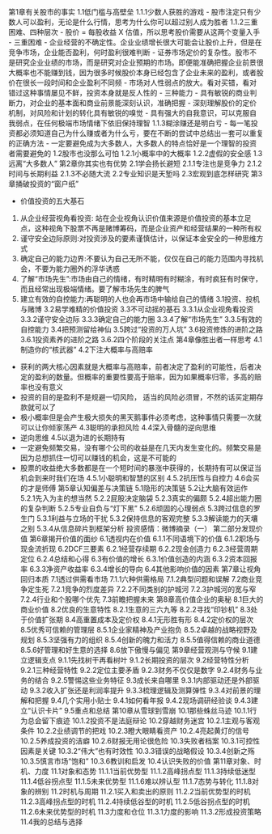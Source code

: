 第1章有关股市的事实
1.1低门槛与高壁垒
1.1.1少数人获胜的游戏
    - 股市注定只有少数人可以盈利，无论是什么行情，思考为什么你可以超过别人成为胜者
1.1.2三重困难、四种层次
    - 股价 = 每股收益 X 估值，所以思考股价需要从这两个变量入手
    - 三重困难
        - 企业经营的不确定性。企业业绩增长很大可能会让股价上升，但是在竞争市场，企业能否盈利，何时盈利很难判断
        - 证券市场定价的复杂性。股市不是研究企业业绩的市场，而是研究对企业预期的市场。即便能准确把握企业前景很大概率也不能赚到钱，因为很多时候股价本身已经包含了企业未来的盈利，或者股价在很长一段时间和企业盈利不同频
        - 市场对人性弱点的放大。看对买错，看对错过这种事情屡见不鲜，投资本身就是反人性的
    - 三种能力
        - 具有敏锐的商业判断力，对企业的基本面和商业前景能深刻认识，准确把握
        - 深刻理解股价的定价机制，对风险和计划的转化具有敏锐的嗅觉
        - 具有强大的自我意识，可以克服自我弱点，在任何极端市场情绪下依旧保持理智
1.1.3糊涂赚还是明白亏
    - 每一笔投资都必须知道自己为什么赚或者为什么亏，要在不断的尝试中总结出一套可以重复的正确方法
    - 一定要避免成为大多数人，大多数人的特点恰好是一个理智的投资者需要避免的
1.2股市也没那么可怕
1.2.1小概率中的大概率
1.2.2虚假的安全感
1.3远离“大多数人”
第2章你其实也有优势
2.1学会扬长避短
2.1.1专注也是竞争力
2.1.2时间与长期利益
2.1.3不必随大流
2.2专业知识是天堑吗
2.3宏观到底怎样研究
第3章捅破投资的“窗户纸”
+ 价值投资的五大基石
1. 从企业经营视角看投资: 站在企业视角认识价值来源是价值投资的基本立足点，这种视角下股票不再是赌博筹码，而是企业资产和经营结果的一种所有权
2. 谨守安全边际原则:对投资涉及的要素谨慎估计，以保证本金安全的一种思维方式
3. 确定自己的能力边界:不要认为自己无所不能，仅仅在自己的能力范围内寻找机会，不要为能力圈外的浮华诱惑
4. 了解“市场先生”:市场由自己的情绪，有时精明有时糊涂，有时疯狂有时保守，而且经常出现极端情绪。要了解市场先生的脾气
5. 建立有效的自控能力:再聪明的人也会再市场中输给自己的情绪
3.1投资、投机与赌博
3.2易学难精的价值投资
3.3不可动摇的基石
3.3.1从企业视角看投资
3.3.2谨守安全边际
3.3.3确定自己的能力圈
3.3.4了解“市场先生”
3.3.5有效的自控能力
3.4把预测留给神仙
3.5跨过“投资的万人坑”
3.6投资修炼的进阶之路
3.6.1投资素养的进阶之路
3.6.2四个阶段的关注点
第4章像胜出者一样思考
4.1制造你的“核武器”
4.2下注大概率与高赔率
+ 获利的两大核心因素就是大概率与高赔率，前者决定了盈利的可能性，后者决定的盈利的数量。但概率的重要性要高于赔率，因为如果概率归零，多高的赔率也没有意义
+ 投资的目的是盈利不是规避一切风险， 适当的风险必须冒，不然的话买定期存款就可以了
+ 极小概率但是会产生极大损失的黑天鹅事件必须考虑，这种事情只需要一次就可以让你倾家荡产
4.3聪明的承担风险
4.4深入骨髓的逆向思维
+ 逆向思维
4.5以退为进的长期持有
+ 一定避免频繁交易，没有哪个公司的收益是在几天内发生变化的。频繁交易是因为总想抓住一切可以赚钱的机会，这是不可能的
+ 股票的收益绝大多数都是在一个短时间的暴涨中获得的，长期持有可以保证当机会到来时我们在场
4.5.1小聪明和智慧的区别
4.5.2抗压性与自控力
4.6会买的才是师傅
第5章认知偏差与决策链
5.1隐形的决策链
5.2让大脑有效运作
5.2.1先入为主的想当然
5.2.2屁股决定脑袋
5.2.3真实的偏颇
5.2.4超出能力圈的复杂判断
5.2.5专业自负与“灯下黑”
5.2.6顽固的心理弱点
5.3跨过信息的罗生门
5.3.1利益与立场的干扰
5.3.2保持信息的客观完整
5.3.3解读能力的天壤之别
5.3.4从信息碎片到框架分析
投资感情：微博摘录（一）
第二部分发现价值
第6章揭开价值的面纱
6.1透视内在价值
6.1.1不同语境下的价值
6.1.2职场与现金流折现
6.2DCF三要素
6.2.1经营存续期
6.2.2现金创造力
6.2.3经营周期定位
6.2.4总结和心得
6.3有价值的增长
6.3.1价值创造的内涵
6.3.2资本回报率
6.3.3净资产收益率
6.3.4增长的导向
6.4其他影响价值的因素
第7章让视角回归本质
7.1透过供需看市场
7.1.1六种供需格局
7.1.2典型问题和误解
7.2商业竞争定生死
7.2.1竞争的烈度差异
7.2.2不同类别的护城河
7.2.3护城河的宽与窄
7.2.4行业和个股哪个优先
7.3前瞻把握未来
第8章高价值企业的奥秘
8.1巨大的商业价值
8.2优良的生意特性
8.2.1生意的三六九等
8.2.2寻找“印钞机”
8.3处于价值扩张期
8.4高重置成本及定价权
8.4.1无形胜有形
8.4.2定价权的层次
8.5优秀可信赖的管理层
8.5.1企业家精神及产业抱负
8.5.2卓越的战略视野及规划
8.5.3坚强有力的组织
8.5.4创新的魄力和活力
8.5.5值得信赖的商业道德
8.5.6好管理和好生意的选择
8.6放下傲慢与偏见
第9章经营观测与守候
9.1建立逻辑支点
9.1.1先找树干再看树叶
9.1.2长期投资的层次
9.2经营特性分析
9.2.1三种经营特性
9.2.2定位主要矛盾
9.2.3财务不仅仅是数字
9.2.4财务与业务的结合
9.2.5警惕这些业务特征
9.3成长来自哪里
9.3.1内部驱动还是外部驱动
9.3.2收入扩张还是利润率提升
9.3.3梳理逻辑及测算弹性
9.3.4对前景的理解和把握
9.4几个实用小贴士
9.4.1如何看年报
9.4.2现场调研经验谈
9.4.3建立“认识卡片”
9.5重点和总结
第10章从雪球到雪崩
10.1那些蛛丝马迹
10.1.1行为总会留下痕迹
10.1.2投资不是法庭辩论
10.2穿越财务迷宫
10.2.1主观与客观条件
10.2.2业绩调节的把戏
10.2.3瞪大眼睛看资产
10.2.4亮起黄灯的信号
10.2.5养成投资的洁癖
10.2.6财报无用论很危险
10.3失败者档案
10.3.1可控性因素是关键
10.3.2“伟大”也有时效性
10.3.3错误的战略假设
10.3.4创新之殇
10.3.5慎言市场“饱和”
10.3.6教训和启发
10.4认识失败的价值
第11章对象、时机、力度
11.1对象和态势
11.1.1当前优势型
11.1.2高峰拐点型
11.1.3持续低迷型
11.1.4低谷拐点型
11.1.5未来优势型
11.1.6难以辨认型
11.1.7态势与转化
11.1.8对象的辨别
11.2时机与周期
11.2.1买入和卖出的原则
11.2.2当前优势型的时机
11.2.3高峰拐点型的时机
11.2.4持续低谷型的时机
11.2.5低谷拐点型的时机
11.2.6未来优势型的时机
11.3力度和仓位
11.3.1力度的影响
11.3.2形成投资策略
11.4我的总结与选择
